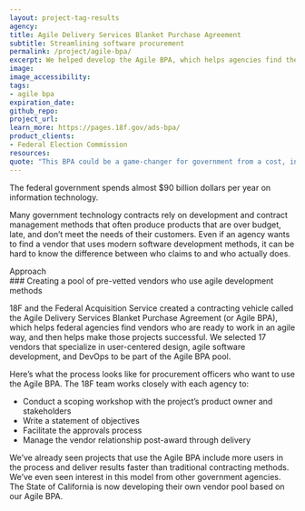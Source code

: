 ```yaml
---
layout: project-tag-results
agency: 
title: Agile Delivery Services Blanket Purchase Agreement
subtitle: Streamlining software procurement
permalink: /project/agile-bpa/
excerpt: We helped develop the Agile BPA, which helps agencies find the right vendors and set projects up for success.
image: 
image_accessibility: 
tags:
- agile bpa
expiration_date: 
github_repo: 
project_url: 
learn_more: https://pages.18f.gov/ads-bpa/
product_clients: 
- Federal Election Commission
resources: 
quote: "This BPA could be a game-changer for government from a cost, innovation, and time-to-market perspective."
---
```


The federal government spends almost $90 billion dollars per year on information technology. 

Many government technology contracts rely on development and contract management methods that often produce products that are over budget, late, and don’t meet the needs of their customers. Even if an agency wants to find a vendor that uses modern software development methods, it can be hard to know the difference between who claims to and who actually does. 

<div class="small-caps">Approach</div>
### Creating a pool of pre-vetted vendors who use agile development methods

18F and the Federal Acquisition Service created a contracting vehicle called the Agile Delivery Services Blanket Purchase Agreement (or Agile BPA), which helps federal agencies find vendors who are ready to work in an agile way, and then helps make those projects successful. We selected 17 vendors that specialize in user-centered design, agile software development, and DevOps to be part of the Agile BPA pool. 

Here’s what the process looks like for procurement officers who want to use the Agile BPA. The 18F team works closely with each agency to: 

- Conduct a scoping workshop with the project’s product owner and stakeholders
- Write a statement of objectives
- Facilitate the approvals process
- Manage the vendor relationship post-award through delivery

We’ve already seen projects that use the Agile BPA include more users in the process and deliver results faster than traditional contracting methods. We’ve even seen interest in this model from other government agencies. The State of California is now developing their own vendor pool based on our Agile BPA.

